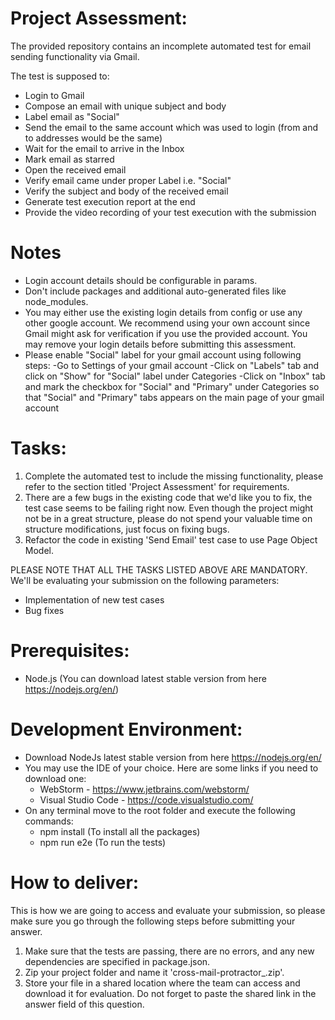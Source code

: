 # Project Assessment:
The provided repository contains an incomplete automated test for email sending functionality via Gmail.

The test is supposed to:
- Login to Gmail
- Compose an email with unique subject and body
- Label email as "Social"
- Send the email to the same account which was used to login (from and to addresses would be the same)
- Wait for the email to arrive in the Inbox
- Mark email as starred
- Open the received email
- Verify email came under proper Label i.e. "Social"
- Verify the subject and body of the received email
- Generate test execution report at the end
- Provide the video recording of your test execution with the submission

# Notes
- Login account details should be configurable in params.
- Don't include packages and additional auto-generated files like node_modules.
- You may either use the existing login details from config or use any other google account. We recommend using your own account since Gmail might ask for verification if you use the provided account. You may remove your login details before submitting this assessment.
- Please enable "Social" label for your gmail account using following steps:
	-Go to Settings of your gmail account
	-Click on "Labels" tab and click on "Show" for "Social" label under Categories
	-Click on "Inbox" tab and mark the checkbox for "Social" and "Primary" under Categories so that "Social" and "Primary" tabs appears on the main page of your gmail account

# Tasks:
1. Complete the automated test to include the missing functionality, please refer to the section titled 'Project Assessment' for requirements.
2. There are a few bugs in the existing code that we'd like you to fix, the test case seems to be failing right now. Even though the project might not be in a great structure, please do not spend your valuable time on structure modifications, just focus on fixing bugs.
3. Refactor the code in existing 'Send Email' test case to use Page Object Model.

PLEASE NOTE THAT ALL THE TASKS LISTED ABOVE ARE MANDATORY. We'll be evaluating your submission on the following parameters:

- Implementation of new test cases
- Bug fixes

# Prerequisites:
- Node.js (You can download latest stable version from here https://nodejs.org/en/)

# Development Environment:
- Download NodeJs latest stable version from here https://nodejs.org/en/
- You may use the IDE of your choice. Here are some links if you need to download one:
    - WebStorm - https://www.jetbrains.com/webstorm/
    - Visual Studio Code - https://code.visualstudio.com/
- On any terminal move to the root folder and execute the following commands:
    - npm install (To install all the packages)
    - npm run e2e (To run the tests)

# How to deliver:
This is how we are going to access and evaluate your submission, so please make sure you go through the following steps before submitting your answer.

1. Make sure that the tests are passing, there are no errors, and any new dependencies are specified in package.json.
2. Zip your project folder and name it 'cross-mail-protractor_<YourNameHere>.zip'.
3. Store your file in a shared location where the team can access and download it for evaluation. Do not forget to paste the shared link in the answer field of this question.
